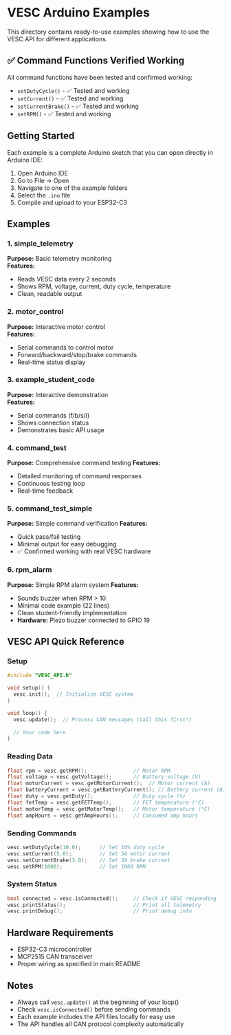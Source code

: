 # VESC Arduino Examples

This directory contains ready-to-use examples showing how to use the VESC API for different applications.

## ✅ Command Functions Verified Working
All command functions have been tested and confirmed working:
- `setDutyCycle()` - ✅ Tested and working
- `setCurrent()` - ✅ Tested and working  
- `setCurrentBrake()` - ✅ Tested and working
- `setRPM()` - ✅ Tested and working

## Getting Started

Each example is a complete Arduino sketch that you can open directly in Arduino IDE:

1. Open Arduino IDE
2. Go to File → Open
3. Navigate to one of the example folders
4. Select the `.ino` file
5. Compile and upload to your ESP32-C3

## Examples

### 1. simple_telemetry
**Purpose:** Basic telemetry monitoring  
**Features:**
- Reads VESC data every 2 seconds
- Shows RPM, voltage, current, duty cycle, temperature
- Clean, readable output

### 2. motor_control
**Purpose:** Interactive motor control  
**Features:**
- Serial commands to control motor
- Forward/backward/stop/brake commands
- Real-time status display

### 3. example_student_code
**Purpose:** Interactive demonstration  
**Features:**
- Serial commands (f/b/s/i)
- Shows connection status
- Demonstrates basic API usage

### 4. command_test
**Purpose:** Comprehensive command testing
**Features:**
- Detailed monitoring of command responses
- Continuous testing loop
- Real-time feedback

### 5. command_test_simple
**Purpose:** Simple command verification
**Features:**
- Quick pass/fail testing
- Minimal output for easy debugging
- ✅ Confirmed working with real VESC hardware

### 6. rpm_alarm
**Purpose:** Simple RPM alarm system
**Features:**
- Sounds buzzer when RPM > 10
- Minimal code example (22 lines)
- Clean student-friendly implementation
- **Hardware:** Piezo buzzer connected to GPIO 19

## VESC API Quick Reference

### Setup
```cpp
#include "VESC_API.h"

void setup() {
  vesc.init();  // Initialize VESC system
}

void loop() {
  vesc.update();  // Process CAN messages (call this first!)
  
  // Your code here
}
```

### Reading Data
```cpp
float rpm = vesc.getRPM();               // Motor RPM
float voltage = vesc.getVoltage();       // Battery voltage (V)
float motorCurrent = vesc.getMotorCurrent();  // Motor current (A)
float batteryCurrent = vesc.getBatteryCurrent(); // Battery current (A)
float duty = vesc.getDuty();             // Duty cycle (%)
float fetTemp = vesc.getFETTemp();       // FET temperature (°C)
float motorTemp = vesc.getMotorTemp();   // Motor temperature (°C)
float ampHours = vesc.getAmpHours();     // Consumed amp hours
```

### Sending Commands
```cpp
vesc.setDutyCycle(10.0);      // Set 10% duty cycle
vesc.setCurrent(5.0);         // Set 5A motor current
vesc.setCurrentBrake(3.0);    // Set 3A brake current
vesc.setRPM(1000);            // Set 1000 RPM
```

### System Status
```cpp
bool connected = vesc.isConnected();     // Check if VESC responding
vesc.printStatus();                      // Print all telemetry
vesc.printDebug();                       // Print debug info
```

## Hardware Requirements

- ESP32-C3 microcontroller
- MCP2515 CAN transceiver
- Proper wiring as specified in main README

## Notes

- Always call `vesc.update()` at the beginning of your loop()
- Check `vesc.isConnected()` before sending commands
- Each example includes the API files locally for easy use
- The API handles all CAN protocol complexity automatically